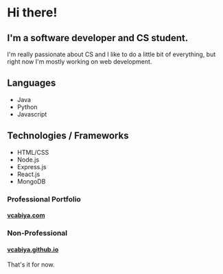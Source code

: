 # Hi there!
## I'm a software developer and CS student.
I'm really passionate about CS and I like to do a little bit of everything, but right now I'm mostly working on web development.

## Languages
- Java
- Python
- Javascript
## Technologies / Frameworks
- HTML/CSS
- Node.js
- Express.js
- React.js
- MongoDB

### Professional Portfolio
#### [vcabiya.com](http://vcabiya.com/)
### Non-Professional
#### [vcabiya.github.io](https://vcabiya.github.io/)

That's it for now.
